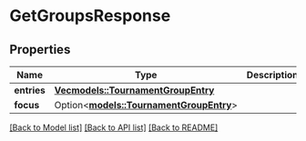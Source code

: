 # GetGroupsResponse

## Properties

Name | Type | Description | Notes
------------ | ------------- | ------------- | -------------
**entries** | [**Vec<models::TournamentGroupEntry>**](TournamentGroupEntry.md) |  | 
**focus** | Option<[**models::TournamentGroupEntry**](TournamentGroupEntry.md)> |  | [optional]

[[Back to Model list]](../README.md#documentation-for-models) [[Back to API list]](../README.md#documentation-for-api-endpoints) [[Back to README]](../README.md)


